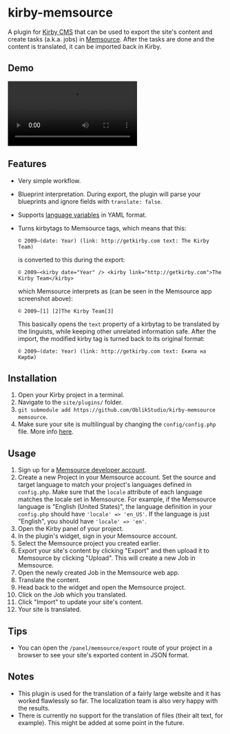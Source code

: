 # kirby-memsource
A plugin for [Kirby CMS](https://getkirby.com/) that can be used to export the site's content and create tasks (a.k.a. jobs) in [Memsource](https://www.memsource.com/). After the tasks are done and the content is translated, it can be imported back in Kirby.

## Demo
![video demo](video.mp4)

## Features
- Very simple workflow.
- Blueprint interpretation. During export, the plugin will parse your blueprints and ignore fields with `translate: false`.
- Supports [language variables](https://getkirby.com/docs/languages/variables) in YAML format.
- Turns kirbytags to Memsource tags, which means that this:

  ```
  © 2009–(date: Year) (link: http://getkirby.com text: The Kirby Team)
  ```
  
  is converted to this during the export:
  
  ```
  © 2009–<kirby date="Year" /> <kirby link="http://getkirby.com">The Kirby Team</kirby>
  ```
  
  which Memsource interprets as (can be seen in the Memsource app screenshot above):
  
  ```
  © 2009–[1] [2]The Kirby Team[3]
  ```
  
  This basically opens the `text` property of a kirbytag to be translated by the linguists, while keeping other unrelated information safe. After the import, the modified kirby tag is turned back to its original format:
  
  ```
  © 2009–(date: Year) (link: http://getkirby.com text: Екипа на Кирби)
  ```

## Installation
1. Open your Kirby project in a terminal.
2. Navigate to the `site/plugins/` folder.
3. `git submodule add https://github.com/OblikStudio/kirby-memsource memsource`.
4. Make sure your site is multilingual by changing the `config/config.php` file. More info [here](https://getkirby.com/docs/languages/setup).

## Usage
1. Sign up for a [Memsource developer account](https://cloud.memsource.com/web/organization/signup?e=DEVELOPER).
2. Create a new Project in your Memsource account. Set the source and target language to match your project's languages defined in `config.php`. Make sure that the `locale` attribute of each language matches the locale set in Memsource. For example, if the Memsource language is "English (United States)", the language definition in your `config.php` should have `'locale' => 'en_US'`. If the language is just "English", you should have `'locale' => 'en'`.
3. Open the Kirby panel of your project.
4. In the plugin's widget, sign in your Memsource account.
5. Select the Memsource project you created earlier.
6. Export your site's content by clicking "Export" and then upload it to Memsource by clicking "Upload". This will create a new Job in Memsource.
7. Open the newly created Job in the Memsource web app.
8. Translate the content.
9. Head back to the widget and open the Memsource project.
10. Click on the Job which you translated.
11. Click "Import" to update your site's content.
12. Your site is translated.

## Tips
- You can open the `/panel/memsource/export` route of your project in a browser to see your site's exported content in JSON format.

## Notes
- This plugin is used for the translation of a fairly large website and it has worked flawlessly so far. The localization team is also very happy with the results.
- There is currently no support for the translation of files (their alt text, for example). This might be added at some point in the future.
